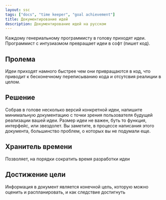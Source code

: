 ```yaml
---
layout: ssc
tags: ["docs", "time keeper", "goal achievement"]
title: Документирование идей
description: Документирование идей на русском
---
```


Каждому генериальному программисту в голову приходят идеи. Программист с интузиазмом превращает идеи в софт (пишет код).

## Пролема
Идеи приходят намного быстрее чем они привращаются в код, что приводит к бесконечному переписыванию кода и отсутсвия реалиции в целом.

## Решение
Собрав в голове несколько версий конкретной идеи, напишите минимальную документацию с точки зрения пользователя будущей реализации вашей идеи. Размер идеи не важен, буть то функция, интерфейс, или звездолет. Вы заметите, в процессе написания этого документа, большинство проблем, о которых вы не подумали еще.

## Хранитель времени
Позволяет, на порядки сократить время разработки идеи

## Достижение цели
Информация в документ является конечной цель, которую можно оценить и распланировать, и как следствие достигнуть
